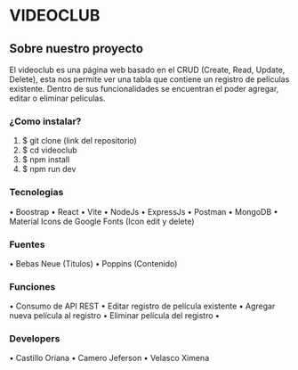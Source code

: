 # VIDEOCLUB
## Sobre nuestro proyecto 
  El videoclub es una página web basado en el CRUD (Create, Read, Update, Delete), esta nos permite ver una tabla 
  que contiene un registro de películas existente. Dentro de sus funcionalidades se encuentran el poder agregar, editar o eliminar películas. 
### ¿Como instalar? 
1.  $ git clone (link del repositorio)
2.  $ cd videoclub 
3.  $ npm install 
4.  $ npm run dev 
### Tecnologias
•  Boostrap
•  React
•  Vite
•  NodeJs
•  ExpressJs
•  Postman
•  MongoDB
•  Material Icons de Google Fonts (Icon edit y delete)
### Fuentes
•  Bebas Neue (Titulos)
•  Poppins (Contenido)
### Funciones
•  Consumo de API REST
•  Editar registro de película existente
•  Agregar nueva película al registro
•  Eliminar película del registro
•  
### Developers
•  Castillo Oriana
•  Camero Jeferson 
•  Velasco Ximena
